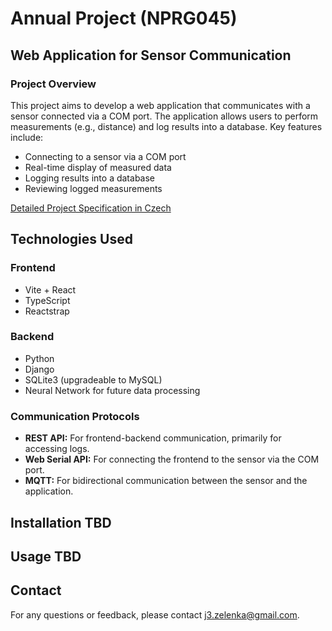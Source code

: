 # Annual Project (NPRG045)
## Web Application for Sensor Communication

### Project Overview

This project aims to develop a web application that communicates with a sensor connected via a COM port. The application allows users to perform measurements (e.g., distance) and log results into a database. Key features include:

- Connecting to a sensor via a COM port
- Real-time display of measured data
- Logging results into a database
- Reviewing logged measurements

[Detailed Project Specification in Czech](./docs/program_specification_cz.md)

## Technologies Used

### Frontend
- Vite + React
- TypeScript
- Reactstrap

### Backend
- Python
- Django
- SQLite3 (upgradeable to MySQL)
- Neural Network for future data processing

### Communication Protocols

- **REST API:** For frontend-backend communication, primarily for accessing logs.
- **Web Serial API:** For connecting the frontend to the sensor via the COM port.
- **MQTT:** For bidirectional communication between the sensor and the application.

## Installation TBD

## Usage TBD

## Contact

For any questions or feedback, please contact [j3.zelenka@gmail.com](mailto:j3.zelenka@gmail.com).
